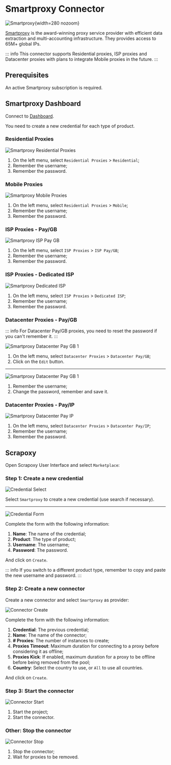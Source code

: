 # Smartproxy Connector

![Smartproxy](/assets/images/smartproxy.svg){width=280 nozoom}

[Smartproxy](/l/smartproxy) is the award-winning proxy service provider with efficient data extraction and multi-accounting infrastructure.
They provides access to 65M+ global IPs.


::: info
This connector supports Residential proxies, ISP proxies and Datacenter proxies
with plans to integrate Mobile proxies in the future.
:::


## Prerequisites

An active Smartproxy subscription is required.


## Smartproxy Dashboard

Connect to [Dashboard](/l/smartproxy-dashboard).

You need to create a new credential for each type of product.

### Residential Proxies

![Smartproxy Residential Proxies](smartproxy_credentials_residential.png)

1. On the left menu, select `Residential Proxies` > `Residential`;
2. Remember the username;
3. Remember the password.


### Mobile Proxies

![Smartproxy Mobile Proxies](smartproxy_credentials_mobile.png)

1. On the left menu, select `Residential Proxies` > `Mobile`;
2. Remember the username;
3. Remember the password.


### ISP Proxies - Pay/GB

![Smartproxy ISP Pay GB](smartproxy_credentials_isp_pay_gb.png)

1. On the left menu, select `ISP Proxies` > `ISP Pay/GB`;
2. Remember the username;
3. Remember the password.


### ISP Proxies - Dedicated ISP

![Smartproxy Dedicated ISP](smartproxy_credentials_isp_dedicated.png)

1. On the left menu, select `ISP Proxies` > `Dedicated ISP`;
2. Remember the username;
3. Remember the password.


### Datacenter Proxies - Pay/GB

::: info
For Datacenter Pay/GB proxies, you need to reset the password if you can't remember it.
:::

![Smartproxy Datacenter Pay GB 1](smartproxy_credentials_dc_pay_gb_1.png)

1. On the left menu, select `Datacenter Proxies` > `Datacenter Pay/GB`;
2. Click on the `Edit` button.

---

![Smartproxy Datacenter Pay GB 1](smartproxy_credentials_dc_pay_gb_2.png)

1. Remember the username;
2. Change the password, remember and save it.


### Datacenter Proxies - Pay/IP

![Smartproxy Datacenter Pay IP](smartproxy_credentials_dc_pay_ip.png)

1. On the left menu, select `Datacenter Proxies` > `Datacenter Pay/IP`;
2. Remember the username;
3. Remember the password.


## Scrapoxy

Open Scrapoxy User Interface and select `Marketplace`:


### Step 1: Create a new credential

![Credential Select](spx_credential_select.png)

Select `Smartproxy` to create a new credential (use search if necessary).

---

![Credential Form](spx_credential_create.png)

Complete the form with the following information:
1. **Name**: The name of the credential;
2. **Product**: The type of product;
3. **Username**: The username;
4. **Password**: The password.

And click on `Create`.

::: info
If you switch to a different product type, remember to copy and paste the new username and password.
:::


### Step 2: Create a new connector

Create a new connector and select `Smartproxy` as provider:

![Connector Create](spx_connector_create.png)

Complete the form with the following information:
1. **Credential**: The previous credential;
2. **Name**: The name of the connector;
3. **# Proxies**: The number of instances to create;
4. **Proxies Timeout**: Maximum duration for connecting to a proxy before considering it as offline;
5. **Proxies Kick**: If enabled, maximum duration for a proxy to be offline before being removed from the pool;
6. **Country**: Select the country to use, or `All` to use all countries.

And click on `Create`.


### Step 3: Start the connector

![Connector Start](spx_connector_start.png)

1. Start the project;
2. Start the connector.


### Other: Stop the connector

![Connector Stop](spx_connector_stop.png)

1. Stop the connector;
2. Wait for proxies to be removed.
